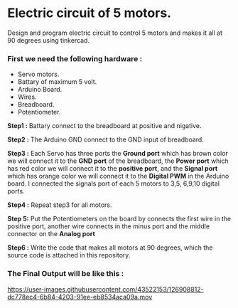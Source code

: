 # Electric circuit of 5 motors.
Design and program electric circuit to control 5 motors and makes it all at 90 degrees using tinkercad.


<h3> First we need the following hardware : </h3>

* Servo motors.  
* Battary of maximum 5 volt.  
* Arduino Board.  
* Wires.  
* Breadboard.   
* Potentiometer.



**Step1 :** Battary connect to the breadboard at positive and nigative. 

**Step2 :** The Arduino GND connect to the GND input of breadboard.  

**Step3 :** Each Servo has three ports the **Ground port** which has brown color we will connect it to the **GND port** of the breadboard, the **Power port** which has red color we will connect it to the **positive port**, and the **Signal port** which has orange color we will connect it to the **Digital PWM** in the Arduino board. I connected the signals port of each 5 motors to 3,5, 6,9,10 digital ports. 

**Step4 :** Repeat step3 for all motors.  

**Step 5:** Put the Potentiometers on the board by connects the first wire in the positive port, another wire connects in the minus port and the middle connector on the **Analog port**

**Step6 :** Write the code that makes all motors at 90 degrees, which the source code is attached in this repository.  

 <h3> The Final Output will be like this : </h3>


https://user-images.githubusercontent.com/43522153/126908812-dc778ec4-6b84-4203-91ee-eb8534aca09a.mov


